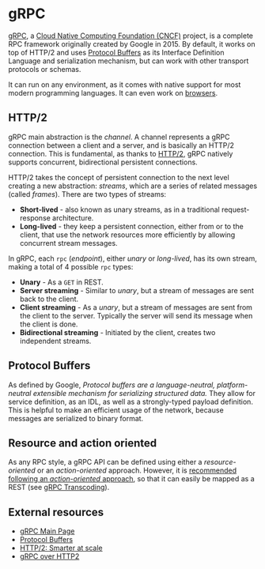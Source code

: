 # gRPC
[gRPC][], a [Cloud Native Computing Foundation (CNCF)][CNCF] project, is a complete RPC framework originally created by Google in 2015. By default, it works on top of HTTP/2 and uses [Protocol Buffers][] as its Interface Definition Language and serialization mechanism, but can work with other transport protocols or schemas.

It can run on any environment, as it comes with native support for most modern programming languages. It can even work on [browsers](https://github.com/grpc/grpc-web).

## HTTP/2
gRPC main abstraction is the _channel_. A channel represents a gRPC connection between a client and a server, and is basically an HTTP/2 connection. This is fundamental, as thanks to [HTTP/2][HTTP/2: Smarter at scale], gRPC natively supports concurrent, bidirectional persistent connections.

HTTP/2 takes the concept of persistent connection to the next level creating a new abstraction: _streams_, which are a series of related messages (called _frames_). There are two types of streams:

* **Short-lived** - also known as unary streams, as in a traditional request-response architecture.
* **Long-lived** - they keep a persistent connection, either from or to the client, that use the network resources more efficiently by allowing concurrent stream messages.

In gRPC, each `rpc` (_endpoint_), either _unary_ or _long-lived_, has its own stream, making a total of 4 possible `rpc` types:

* **Unary** - As a `GET` in REST.
* **Server streaming** - Similar to _unary_, but a stream of messages are sent back to the client.
* **Client streaming** - As a _unary_, but a stream of messages are sent from the client to the server. Typically the server will send its message when the client is done.
* **Bidirectional streaming** - Initiated by the client, creates two independent streams.

## Protocol Buffers
As defined by Google, _Protocol buffers are a language-neutral, platform-neutral extensible mechanism for serializing structured data._ They allow for service definition, as an IDL, as well as a strongly-typed payload definition. This is helpful to make an efficient usage of the network, because messages are serialized to binary format.

## Resource and action oriented
As any RPC style, a gRPC API can be defined using either a _resource-oriented_ or an _action-oriented_ approach. However, it is [recommended following an _action-oriented_ approach](https://cloud.google.com/apis/design/resources), so that it can easily be mapped as a REST (see [gRPC Transcoding](https://github.com/googleapis/googleapis/blob/master/google/api/http.proto)).

## External resources
* [gRPC Main Page][gRPC]
* [Protocol Buffers][]
* [HTTP/2: Smarter at scale][]
* [gRPC over HTTP2](https://github.com/grpc/grpc/blob/master/doc/PROTOCOL-HTTP2.md)

[gRPC]: https://grpc.io/
[CNCF]: https://www.cncf.io/
[Protocol Buffers]: https://developers.google.com/protocol-buffers
[HTTP/2: Smarter at scale]: https://www.cncf.io/blog/2018/07/03/http-2-smarter-at-scale/
